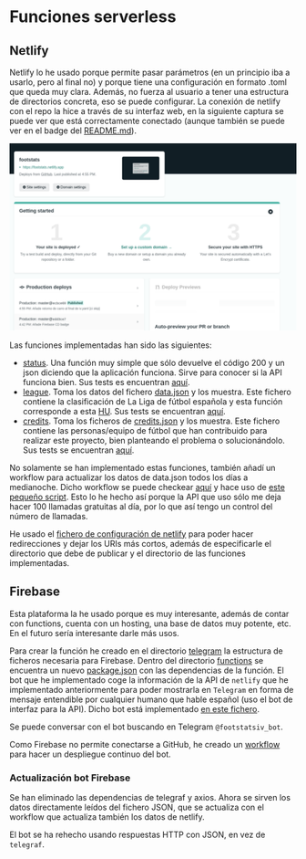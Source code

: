 # Funciones serverless

## Netlify

Netlify lo he usado porque permite pasar parámetros (en un principio iba a usarlo, pero al final no) y porque tiene una configuración en formato .toml que queda muy clara. Además, no fuerza al usuario a tener una estructura de directorios concreta, eso se puede configurar. La conexión de netlify con el repo la hice a través de su interfaz web, en la siguiente captura se puede ver que está correctamente conectado (aunque también se puede ver en el badge del [README.md](https://github.com/ManuelJNunez/footStats#readme)).

![](img/serverless/netlify.png)

Las funciones implementadas han sido las siguientes:
- [status](https://github.com/ManuelJNunez/footStats/blob/master/functions/status.js). Una función muy simple que sólo devuelve el código 200 y un json diciendo que la aplicación funciona. Sirve para conocer si la API funciona bien. Sus tests es encuentran [aquí](https://github.com/ManuelJNunez/footStats/blob/master/tests/status.test.ts).
- [league](https://github.com/ManuelJNunez/footStats/blob/master/functions/league.js). Toma los datos del fichero [data.json](https://github.com/ManuelJNunez/footStats/blob/master/functions/data.json) y los muestra. Este fichero contiene la clasificación de La Liga de fútbol española y esta función corresponde a esta [HU](https://github.com/ManuelJNunez/footStats/issues/67).  Sus tests se encuentran [aquí](https://github.com/ManuelJNunez/footStats/blob/master/tests/league.test.ts).
- [credits](https://github.com/ManuelJNunez/footStats/blob/master/functions/credits.js). Toma los ficheros de [credits.json](https://github.com/ManuelJNunez/footStats/blob/master/functions/credits.js) y los muestra. Este fichero contiene las personas/equipo de fútbol que han contribuido para realizar este proyecto, bien planteando el problema o solucionándolo. Sus tests se encuentran [aquí](https://github.com/ManuelJNunez/footStats/blob/master/tests/credits.test.ts).

No solamente se han implementado estas funciones, también añadí un workflow para actualizar los datos de data.json todos los días a medianoche. Dicho workflow se puede checkear [aquí](https://github.com/ManuelJNunez/footStats/blob/master/.github/workflows/updatedata.yml) y hace uso de [este pequeño script](https://github.com/ManuelJNunez/footStats/blob/master/.github/workflows/get-data.sh). Esto lo he hecho así porque la API que uso sólo me deja hacer 100 llamadas gratuitas al día, por lo que así tengo un control del número de llamadas.

He usado el [fichero de configuración de netlify](https://github.com/ManuelJNunez/footStats/blob/master/netlify.toml) para poder hacer redirecciones y dejar los URIs más cortos, además de especificarle el directorio que debe de publicar y el directorio de las funciones implementadas.

## Firebase

Esta plataforma la he usado porque es muy interesante, además de contar con functions, cuenta con un hosting, una base de datos muy potente, etc. En el futuro sería interesante darle más usos.

Para crear la función he creado en el directorio [telegram](https://github.com/ManuelJNunez/footStats/tree/master/telegram) la estructura de ficheros necesaria para Firebase. Dentro del directorio [functions](https://github.com/ManuelJNunez/footStats/tree/master/telegram/functions) se encuentra un nuevo [package.json](https://github.com/ManuelJNunez/footStats/blob/master/telegram/functions/package.json) con las dependencias de la función. El bot que he implementado coge la información de la API de `netlify` que he implementado anteriormente para poder mostrarla en `Telegram` en forma de mensaje entendible por cualquier humano que hable español (uso el bot de interfaz para la API). Dicho bot está implementado [en este fichero](https://github.com/ManuelJNunez/footStats/blob/master/telegram/functions/index.js).

Se puede conversar con el bot buscando en Telegram `@footstatsiv_bot`.

Como Firebase no permite conectarse a GitHub, he creado un [workflow](https://github.com/ManuelJNunez/footStats/blob/master/.github/workflows/firebase.yml) para hacer un despliegue continuo del bot.

### Actualización bot Firebase

Se han eliminado las dependencias de telegraf y axios. Ahora se sirven los datos directamente leídos del fichero JSON, que se actualiza con el workflow que actualiza también los datos de netlify.

El bot se ha rehecho usando respuestas HTTP con JSON, en vez de `telegraf`.
